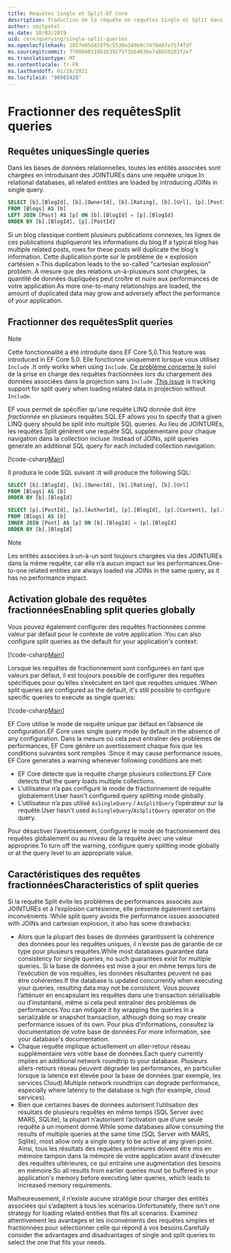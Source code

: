 ```yaml
---
title: Requêtes Single et Split-EF Core
description: Traduction de la requête en requêtes Single et Split dans SQL avec Entity Framework Core
author: smitpatel
ms.date: 10/03/2019
uid: core/querying/single-split-queries
ms.openlocfilehash: 1857e05d45979c5530a349b9c7470407e7574fdf
ms.sourcegitcommit: 7700840119b1639275f3b64836e7abb59103f2e7
ms.translationtype: MT
ms.contentlocale: fr-FR
ms.lasthandoff: 01/28/2021
ms.locfileid: "98983428"
---
```

# <a name="split-queries"></a><span data-ttu-id="de22d-103">Fractionner des requêtes</span><span class="sxs-lookup"><span data-stu-id="de22d-103">Split queries</span></span>

## <a name="single-queries"></a><span data-ttu-id="de22d-104">Requêtes uniques</span><span class="sxs-lookup"><span data-stu-id="de22d-104">Single queries</span></span>

<span data-ttu-id="de22d-105">Dans les bases de données relationnelles, toutes les entités associées sont chargées en introduisant des JOINTUREs dans une requête unique.</span><span class="sxs-lookup"><span data-stu-id="de22d-105">In relational databases, all related entities are loaded by introducing JOINs in single query.</span></span>

```sql
SELECT [b].[BlogId], [b].[OwnerId], [b].[Rating], [b].[Url], [p].[PostId], [p].[AuthorId], [p].[BlogId], [p].[Content], [p].[Rating], [p].[Title]
FROM [Blogs] AS [b]
LEFT JOIN [Post] AS [p] ON [b].[BlogId] = [p].[BlogId]
ORDER BY [b].[BlogId], [p].[PostId]
```

<span data-ttu-id="de22d-106">Si un blog classique contient plusieurs publications connexes, les lignes de ces publications dupliqueront les informations du blog.</span><span class="sxs-lookup"><span data-stu-id="de22d-106">If a typical blog has multiple related posts, rows for these posts will duplicate the blog's information.</span></span> <span data-ttu-id="de22d-107">Cette duplication porte sur le problème de « explosion cartésien ».</span><span class="sxs-lookup"><span data-stu-id="de22d-107">This duplication leads to the so-called "cartesian explosion" problem.</span></span> <span data-ttu-id="de22d-108">À mesure que des relations un-à-plusieurs sont chargées, la quantité de données dupliquées peut croître et nuire aux performances de votre application.</span><span class="sxs-lookup"><span data-stu-id="de22d-108">As more one-to-many relationships are loaded, the amount of duplicated data may grow and adversely affect the performance of your application.</span></span>

## <a name="split-queries"></a><span data-ttu-id="de22d-109">Fractionner des requêtes</span><span class="sxs-lookup"><span data-stu-id="de22d-109">Split queries</span></span>

> [!NOTE]
> <span data-ttu-id="de22d-110">Cette fonctionnalité a été introduite dans EF Core 5,0.</span><span class="sxs-lookup"><span data-stu-id="de22d-110">This feature was introduced in EF Core 5.0.</span></span> <span data-ttu-id="de22d-111">Elle fonctionne uniquement lorsque vous utilisez `Include` .</span><span class="sxs-lookup"><span data-stu-id="de22d-111">It only works when using `Include`.</span></span> <span data-ttu-id="de22d-112">[Ce problème concerne le](https://github.com/dotnet/efcore/issues/21234) suivi de la prise en charge des requêtes fractionnées lors du chargement des données associées dans la projection sans `Include` .</span><span class="sxs-lookup"><span data-stu-id="de22d-112">[This issue](https://github.com/dotnet/efcore/issues/21234) is tracking support for split query when loading related data in projection without `Include`.</span></span>

<span data-ttu-id="de22d-113">EF vous permet de spécifier qu’une requête LINQ donnée doit être *fractionnée* en plusieurs requêtes SQL.</span><span class="sxs-lookup"><span data-stu-id="de22d-113">EF allows you to specify that a given LINQ query should be *split* into multiple SQL queries.</span></span> <span data-ttu-id="de22d-114">Au lieu de JOINTUREs, les requêtes Split génèrent une requête SQL supplémentaire pour chaque navigation dans la collection incluse :</span><span class="sxs-lookup"><span data-stu-id="de22d-114">Instead of JOINs, split queries generate an additional SQL query for each included collection navigation:</span></span>

[!code-csharp[Main](../../../samples/core/Querying/RelatedData/Program.cs?name=AsSplitQuery&highlight=5)]

<span data-ttu-id="de22d-115">Il produira le code SQL suivant :</span><span class="sxs-lookup"><span data-stu-id="de22d-115">It will produce the following SQL:</span></span>

```sql
SELECT [b].[BlogId], [b].[OwnerId], [b].[Rating], [b].[Url]
FROM [Blogs] AS [b]
ORDER BY [b].[BlogId]

SELECT [p].[PostId], [p].[AuthorId], [p].[BlogId], [p].[Content], [p].[Rating], [p].[Title], [b].[BlogId]
FROM [Blogs] AS [b]
INNER JOIN [Post] AS [p] ON [b].[BlogId] = [p].[BlogId]
ORDER BY [b].[BlogId]
```

> [!NOTE]
> <span data-ttu-id="de22d-116">Les entités associées à un-à-un sont toujours chargées via des JOINTUREs dans la même requête, car elle n’a aucun impact sur les performances.</span><span class="sxs-lookup"><span data-stu-id="de22d-116">One-to-one related entities are always loaded via JOINs in the same query, as it has no performance impact.</span></span>

## <a name="enabling-split-queries-globally"></a><span data-ttu-id="de22d-117">Activation globale des requêtes fractionnées</span><span class="sxs-lookup"><span data-stu-id="de22d-117">Enabling split queries globally</span></span>

<span data-ttu-id="de22d-118">Vous pouvez également configurer des requêtes fractionnées comme valeur par défaut pour le contexte de votre application :</span><span class="sxs-lookup"><span data-stu-id="de22d-118">You can also configure split queries as the default for your application's context:</span></span>

[!code-csharp[Main](../../../samples/core/Querying/RelatedData/SplitQueriesBloggingContext.cs?name=QuerySplittingBehaviorSplitQuery&highlight=6)]

<span data-ttu-id="de22d-119">Lorsque les requêtes de fractionnement sont configurées en tant que valeurs par défaut, il est toujours possible de configurer des requêtes spécifiques pour qu’elles s’exécutent en tant que requêtes uniques :</span><span class="sxs-lookup"><span data-stu-id="de22d-119">When split queries are configured as the default, it's still possible to configure specific queries to execute as single queries:</span></span>

[!code-csharp[Main](../../../samples/core/Querying/RelatedData/Program.cs?name=AsSingleQuery&highlight=5)]

<span data-ttu-id="de22d-120">EF Core utilise le mode de requête unique par défaut en l’absence de configuration.</span><span class="sxs-lookup"><span data-stu-id="de22d-120">EF Core uses single query mode by default in the absence of any configuration.</span></span> <span data-ttu-id="de22d-121">Dans la mesure où cela peut entraîner des problèmes de performances, EF Core génère un avertissement chaque fois que les conditions suivantes sont remplies :</span><span class="sxs-lookup"><span data-stu-id="de22d-121">Since it may cause performance issues, EF Core generates a warning whenever following conditions are met:</span></span>

- <span data-ttu-id="de22d-122">EF Core détecte que la requête charge plusieurs collections.</span><span class="sxs-lookup"><span data-stu-id="de22d-122">EF Core detects that the query loads multiple collections.</span></span>
- <span data-ttu-id="de22d-123">L’utilisateur n’a pas configuré le mode de fractionnement de requête globalement.</span><span class="sxs-lookup"><span data-stu-id="de22d-123">User hasn't configured query splitting mode globally.</span></span>
- <span data-ttu-id="de22d-124">L’utilisateur n’a pas utilisé `AsSingleQuery` / `AsSplitQuery` l’opérateur sur la requête.</span><span class="sxs-lookup"><span data-stu-id="de22d-124">User hasn't used `AsSingleQuery`/`AsSplitQuery` operator on the query.</span></span>

<span data-ttu-id="de22d-125">Pour désactiver l’avertissement, configurez le mode de fractionnement des requêtes globalement ou au niveau de la requête avec une valeur appropriée.</span><span class="sxs-lookup"><span data-stu-id="de22d-125">To turn off the warning, configure query splitting mode globally or at the query level to an appropriate value.</span></span>

## <a name="characteristics-of-split-queries"></a><span data-ttu-id="de22d-126">Caractéristiques des requêtes fractionnées</span><span class="sxs-lookup"><span data-stu-id="de22d-126">Characteristics of split queries</span></span>

<span data-ttu-id="de22d-127">Si la requête Split évite les problèmes de performances associés aux JOINTUREs et à l’explosion cartésienne, elle présente également certains inconvénients :</span><span class="sxs-lookup"><span data-stu-id="de22d-127">While split query avoids the performance issues associated with JOINs and cartesian explosion, it also has some drawbacks:</span></span>

- <span data-ttu-id="de22d-128">Alors que la plupart des bases de données garantissent la cohérence des données pour les requêtes uniques, il n’existe pas de garantie de ce type pour plusieurs requêtes.</span><span class="sxs-lookup"><span data-stu-id="de22d-128">While most databases guarantee data consistency for single queries, no such guarantees exist for multiple queries.</span></span> <span data-ttu-id="de22d-129">Si la base de données est mise à jour en même temps lors de l’exécution de vos requêtes, les données résultantes peuvent ne pas être cohérentes.</span><span class="sxs-lookup"><span data-stu-id="de22d-129">If the database is updated concurrently when executing your queries, resulting data may not be consistent.</span></span> <span data-ttu-id="de22d-130">Vous pouvez l’atténuer en encapsulant les requêtes dans une transaction sérialisable ou d’instantané, même si cela peut entraîner des problèmes de performances.</span><span class="sxs-lookup"><span data-stu-id="de22d-130">You can mitigate it by wrapping the queries in a serializable or snapshot transaction, although doing so may create performance issues of its own.</span></span> <span data-ttu-id="de22d-131">Pour plus d’informations, consultez la documentation de votre base de données.</span><span class="sxs-lookup"><span data-stu-id="de22d-131">For more information, see your database's documentation.</span></span>
- <span data-ttu-id="de22d-132">Chaque requête implique actuellement un aller-retour réseau supplémentaire vers votre base de données.</span><span class="sxs-lookup"><span data-stu-id="de22d-132">Each query currently implies an additional network roundtrip to your database.</span></span> <span data-ttu-id="de22d-133">Plusieurs allers-retours réseau peuvent dégrader les performances, en particulier lorsque la latence est élevée pour la base de données (par exemple, les services Cloud).</span><span class="sxs-lookup"><span data-stu-id="de22d-133">Multiple network roundtrips can degrade performance, especially where latency to the database is high (for example, cloud services).</span></span>
- <span data-ttu-id="de22d-134">Bien que certaines bases de données autorisent l’utilisation des résultats de plusieurs requêtes en même temps (SQL Server avec MARS, SQLite), la plupart n’autorisent l’activation que d’une seule requête à un moment donné.</span><span class="sxs-lookup"><span data-stu-id="de22d-134">While some databases allow consuming the results of multiple queries at the same time (SQL Server with MARS, Sqlite), most allow only a single query to be active at any given point.</span></span> <span data-ttu-id="de22d-135">Ainsi, tous les résultats des requêtes antérieures doivent être mis en mémoire tampon dans la mémoire de votre application avant d’exécuter des requêtes ultérieures, ce qui entraîne une augmentation des besoins en mémoire.</span><span class="sxs-lookup"><span data-stu-id="de22d-135">So all results from earlier queries must be buffered in your application's memory before executing later queries, which leads to increased memory requirements.</span></span>

<span data-ttu-id="de22d-136">Malheureusement, il n’existe aucune stratégie pour charger des entités associées qui s’adaptent à tous les scénarios.</span><span class="sxs-lookup"><span data-stu-id="de22d-136">Unfortunately, there isn't one strategy for loading related entities that fits all scenarios.</span></span> <span data-ttu-id="de22d-137">Examinez attentivement les avantages et les inconvénients des requêtes simples et fractionnées pour sélectionner celle qui répond à vos besoins.</span><span class="sxs-lookup"><span data-stu-id="de22d-137">Carefully consider the advantages and disadvantages of single and split queries to select the one that fits your needs.</span></span>
